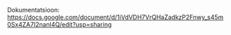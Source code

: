 Dokumentatsioon: https://docs.google.com/document/d/1iVdVDH7VrQHaZadkzP2Fnwy_s45m0Sx4ZA7I2nanl4Q/edit?usp=sharing
